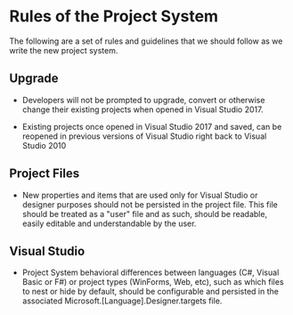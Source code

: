 # Rules of the Project System

The following are a set of rules and guidelines that we should follow as we write the new project system.

## Upgrade
- Developers will not be prompted to upgrade, convert or otherwise change their existing projects when opened in Visual Studio 2017. 
    
- Existing projects once opened in Visual Studio 2017 and saved, can be reopened in previous versions of Visual Studio right back to Visual Studio 2010

## Project Files
- New properties and items that are used only for Visual Studio or designer purposes should not be persisted in the project file. This file should be treated as a "user" file and as such, should be readable, easily editable and understandable by the user.

## Visual Studio
- Project System behavioral differences between languages (C#, Visual Basic or F#) or project types (WinForms, Web, etc), such as which files to nest or hide by default, should be configurable and persisted in the associated Microsoft.[Language].Designer.targets file.

